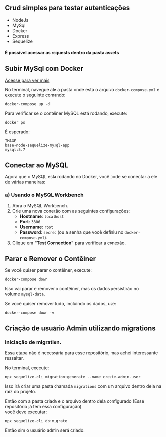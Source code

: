 ## Crud simples para testar autenticações

- NodeJs
- MySql
- Docker
- Express
- Sequelize

#### É possivel acessar as requests dentro da pasta assets

## Subir MySql com Docker

[Acesse para ver mais](https://moored-cloth-8a0.notion.site/MySql-198a8307e2988040b473f04f9b12f719?pvs=4)

No terminal, navegue até a pasta onde está o arquivo `docker-compose.yml` e execute o seguinte comando:

```
docker-compose up -d
```

Para verificar se o contêiner MySQL está rodando, execute:

```
docker ps
```

É esperado:

```
IMAGE
base-node-sequelize-mysql-app
mysql:5.7
```

## **Conectar ao MySQL**

Agora que o MySQL está rodando no Docker, você pode se conectar a ele de várias maneiras:

### a) **Usando o MySQL Workbench**

1. Abra o MySQL Workbench.
2. Crie uma nova conexão com as seguintes configurações:
   - **Hostname**: `localhost`
   - **Port**: `3306`
   - **Username**: `root`
   - **Password**: `secret` (ou a senha que você definiu no `docker-compose.yml`).
3. Clique em **"Test Connection"** para verificar a conexão.

## **Parar e Remover o Contêiner**

Se você quiser parar o contêiner, execute:

```
docker-compose down
```

Isso vai parar e remover o contêiner, mas os dados persistirão no volume `mysql-data`. <br>

Se você quiser remover tudo, incluindo os dados, use:

```
docker-compose down -v
```

## Criação de usuário Admin utilizando migrations

### Iniciação de migration. <br>

Essa etapa não é necessária para esse repositório, mas achei interessante ressaltar.

No terminal, execute:

```
npx sequelize-cli migration:generate --name create-admin-user
```

Isso irá criar uma pasta chamada `migrations` com um arquivo dentro dela na raiz do projeto.

Então com a pasta criada e o arquivo dentro dela configurado (Esse repositório já tem essa configuração)<br>
você deve executar:

```
npx sequelize-cli db:migrate
```

Então sim o usuário admin será criado.

